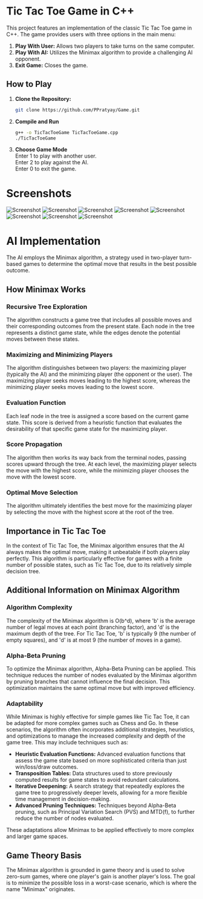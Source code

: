 # Tic Tac Toe Game in C++

This project features an implementation of the classic Tic Tac Toe game in C++. The game provides users with three options in the main menu:

1. **Play With User:** Allows two players to take turns on the same computer.
2. **Play With AI:** Utilizes the Minimax algorithm to provide a challenging AI opponent.
3. **Exit Game:** Closes the game.

## How to Play

1. **Clone the Repository:**
   ```bash
   git clone https://github.com/PPratyay/Game.git
2. **Compile and Run**</br>
    ```bash
   g++ -o TicTacToeGame TicTacToeGame.cpp
   ./TicTacToeGame
3. **Choose Game Mode**</br>
   Enter 1 to play with another user.</br>
   Enter 2 to play against the AI.</br>
   Enter 0 to exit the game.</br>

# Screenshots
![Screenshot](https://github.com/PPratyay/Game/blob/main/Screenshots/Screenshot%202024-07-19%20154210.png)
![Screenshot](https://github.com/PPratyay/Game/blob/main/Screenshots/Screenshot%202024-07-19%20154257.png)
![Screenshot](https://github.com/PPratyay/Game/blob/main/Screenshots/Screenshot%202024-07-19%20154327.png)
![Screenshot](https://github.com/PPratyay/Game/blob/main/Screenshots/Screenshot%202024-07-19%20154415.png)
![Screenshot](https://github.com/PPratyay/Game/blob/main/Screenshots/Screenshot%202024-07-19%20154428.png)
![Screenshot](https://github.com/PPratyay/Game/blob/main/Screenshots/Screenshot%202024-07-19%20154451.png)
![Screenshot](https://github.com/PPratyay/Game/blob/main/Screenshots/Screenshot%202024-07-19%20154517.png)
![Screenshot](https://github.com/PPratyay/Game/blob/main/Screenshots/Screenshot%202024-07-19%20154532.png)

# AI Implementation

The AI employs the Minimax algorithm, a strategy used in two-player turn-based games to determine the optimal move that results in the best possible outcome.

## How Minimax Works

### Recursive Tree Exploration
The algorithm constructs a game tree that includes all possible moves and their corresponding outcomes from the present state. Each node in the tree represents a distinct game state, while the edges denote the potential moves between these states.

### Maximizing and Minimizing Players
The algorithm distinguishes between two players: the maximizing player (typically the AI) and the minimizing player (the opponent or the user). The maximizing player seeks moves leading to the highest score, whereas the minimizing player seeks moves leading to the lowest score.

### Evaluation Function
Each leaf node in the tree is assigned a score based on the current game state. This score is derived from a heuristic function that evaluates the desirability of that specific game state for the maximizing player.

### Score Propagation
The algorithm then works its way back from the terminal nodes, passing scores upward through the tree. At each level, the maximizing player selects the move with the highest score, while the minimizing player chooses the move with the lowest score.

### Optimal Move Selection
The algorithm ultimately identifies the best move for the maximizing player by selecting the move with the highest score at the root of the tree.

## Importance in Tic Tac Toe
In the context of Tic Tac Toe, the Minimax algorithm ensures that the AI always makes the optimal move, making it unbeatable if both players play perfectly. This algorithm is particularly effective for games with a finite number of possible states, such as Tic Tac Toe, due to its relatively simple decision tree.

## Additional Information on Minimax Algorithm

### Algorithm Complexity
The complexity of the Minimax algorithm is O(b^d), where 'b' is the average number of legal moves at each point (branching factor), and 'd' is the maximum depth of the tree. For Tic Tac Toe, 'b' is typically 9 (the number of empty squares), and 'd' is at most 9 (the number of moves in a game).

### Alpha-Beta Pruning
To optimize the Minimax algorithm, Alpha-Beta Pruning can be applied. This technique reduces the number of nodes evaluated by the Minimax algorithm by pruning branches that cannot influence the final decision. This optimization maintains the same optimal move but with improved efficiency.

### Adaptability
While Minimax is highly effective for simple games like Tic Tac Toe, it can be adapted for more complex games such as Chess and Go. In these scenarios, the algorithm often incorporates additional strategies, heuristics, and optimizations to manage the increased complexity and depth of the game tree. This may include techniques such as:

- **Heuristic Evaluation Functions:** Advanced evaluation functions that assess the game state based on more sophisticated criteria than just win/loss/draw outcomes.
- **Transposition Tables:** Data structures used to store previously computed results for game states to avoid redundant calculations.
- **Iterative Deepening:** A search strategy that repeatedly explores the game tree to progressively deeper levels, allowing for a more flexible time management in decision-making.
- **Advanced Pruning Techniques:** Techniques beyond Alpha-Beta pruning, such as Principal Variation Search (PVS) and MTD(f), to further reduce the number of nodes evaluated.

These adaptations allow Minimax to be applied effectively to more complex and larger game spaces.

## Game Theory Basis
The Minimax algorithm is grounded in game theory and is used to solve zero-sum games, where one player's gain is another player's loss. The goal is to minimize the possible loss in a worst-case scenario, which is where the name "Minimax" originates.
